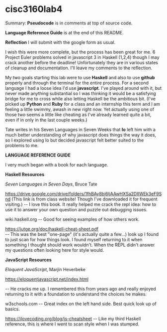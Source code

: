 # cisc3160lab4

Summary:
**Pseudocode** is in comments at top of source code.

**Language Reference Guide** is at the end of this README.

**Reflection** I will submit with the google form as usual.

I wish this were more complete, but the process has been great for me.
6 Project Euler problems solved in javascript
3 in Haskell (1,2,4) though I may crack another before the deadline!
Unfortunately they are in various states of cleanup and documentation. I'll leave my comments to the reflection.

My two goals starting this lab were to use **Haskell** and also to use **github** properly and through
the terminal for the entire process. For a second language I had a loose idea I'd use **javascript**. I've played
around with it, but never made anything substantial so I was thinking it would be a satisfying bridge for me to cross
while also letting Haskell be the ambitious bit. (I've picked up **Python** and **Ruby** for a class and an internship
this term and I am feeling a little swimmy, awash in new right now. Yet actually using one of those two seems a little 
like cheating as I've already learned quite a bit, even if in only in the last couple weeks.)

Tate writes in his Seven Languages in Seven Weeks that **Io** left him with a much better understanding of why 
javascript does things the way it does, so I explored using Io but decided javascript felt better suited to the problems to me.

**LANGUAGE REFERENCE GUIDE**

I very much began with a book for each language.

  **Haskell Resources**

*Seven Languages in Seven Days*, Bruce Tate

https://drive.google.com/drive/folders/1fhBAy8bj6ljAAwHXSa2DIIWEk3eF9Snd
(This link is from class website! Though I've downloaded it for frequent visiting.)
-- I love this book. It really helped me crack the repl idea: how to use it to answer your own question and 
puzzle out debugging issues.

wiki.haskell.org
-- Good for seeing examples of how others work.

https://jutge.org/doc/haskell-cheat-sheet.pdf  
  -- This was the best "one-page" (it's actually quite a few...) look up I found to just scan for how things look.
  I found myself returning to it when something I thought should work wouldn't. When the REPL didn't answer my questions
  often looking here for style would.



  **JavaScript Resources**

*Eloquent JavaScript*, Marjin Heverbeke

https://eloquentjavascript.net/index.html

-- He cracks me up. I remembered this from years ago and really enjoyed returning to it with a foundation
to understand the choices he makes.

w3schools.com
-- Great index on the left hand side. Best quick look up of basics.


https://ilovecoding.org/blog/js-cheatsheet
-- Like my third Haskell reference, this is where I went to scan style when I was stumped.
